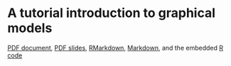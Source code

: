 # A tutorial introduction to graphical models

[PDF document](GraphicalModels-doc.pdf), [PDF slides](GraphicalModels-slides.pdf), [RMarkdown](GraphicalModels.Rmd), [Markdown](GraphicalModels.md), and the embedded [R code](GraphicalModels.R)
